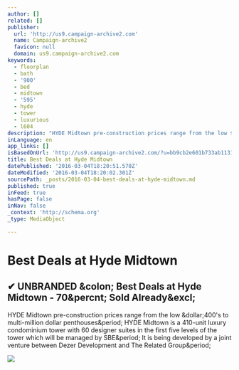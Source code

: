 ```yaml
---
author: []
related: []
publisher:
  url: 'http://us9.campaign-archive2.com'
  name: Campaign-archive2
  favicon: null
  domain: us9.campaign-archive2.com
keywords:
  - floorplan
  - bath
  - '900'
  - bed
  - midtown
  - '595'
  - hyde
  - tower
  - luxurious
  - l604
description: "HYDE Midtown pre-construction prices range from the low $400's to multi-million dollar penthouses. HYDE Midtown is a 410-unit luxury condominium tower with 60 designer suites in the first five levels of the tower which will be managed by SBE. It is being developed by a joint venture between Dezer Development and The Related Group."
inLanguage: en
app_links: []
isBasedOnUrl: 'http://us9.campaign-archive2.com/?u=bb9cb2e601b733ab1131c780a&id=cf80105a41&e=ae2c06ea18#awesomeshare'
title: Best Deals at Hyde Midtown
datePublished: '2016-03-04T18:20:51.570Z'
dateModified: '2016-03-04T18:20:02.301Z'
sourcePath: _posts/2016-03-04-best-deals-at-hyde-midtown.md
published: true
inFeed: true
hasPage: false
inNav: false
_context: 'http://schema.org'
_type: MediaObject

---
```

# Best Deals at Hyde Midtown

<article style=""><h1>✔ UNBRANDED &amp;colon; Best Deals at Hyde Midtown - 70&amp;percnt; Sold Already&amp;excl;</h1><p>HYDE Midtown pre-construction prices range from the low &amp;dollar;400's to multi-million dollar penthouses&amp;period; HYDE Midtown is a 410-unit luxury condominium tower with 60 designer suites in the first five levels of the tower which will be managed by SBE&amp;period; It is being developed by a joint venture between Dezer Development and The Related Group&amp;period;</p><img src="https://gallery.mailchimp.com/bb9cb2e601b733ab1131c780a/images/90c6f1f3-fc11-4a89-8352-4475271977c7.jpg" /></article>